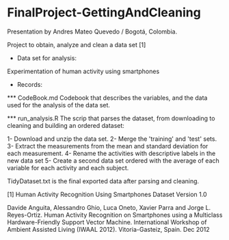 # FinalProject-GettingAndCleaning

Presentation by Andres Mateo Quevedo / Bogotá, Colombia.

Project to obtain, analyze and clean a data set [1]

- Data set for analysis:

Experimentation of human activity using smartphones

- Records:

*** CodeBook.md
Codebook that describes the variables, and the data used for the analysis of the data set.

*** run_analysis.R
The scrip that parses the dataset, from downloading to cleaning and building an ordered dataset:

1- Download and unzip the data set.
2- Merge the 'training' and 'test' sets.
3- Extract the measurements from the mean and standard deviation for each measurement.
4- Rename the activities with descriptive labels in the new data set
5- Create a second data set ordered with the average of each variable for each activity and each subject.

TidyDataset.txt is the final exported data after parsing and cleaning.



[1]
Human Activity Recognition Using Smartphones Dataset
Version 1.0

Davide Anguita, Alessandro Ghio, Luca Oneto, Xavier Parra and Jorge L. Reyes-Ortiz. Human Activity Recognition on Smartphones using a Multiclass Hardware-Friendly Support Vector Machine. International Workshop of Ambient Assisted Living (IWAAL 2012). Vitoria-Gasteiz, Spain. Dec 2012
